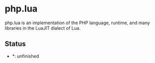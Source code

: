 # php.lua

php.lua is an implementation of the PHP language, runtime, and many libraries
in the LuaJIT dialect of Lua.

## Status

- *: unfinished

